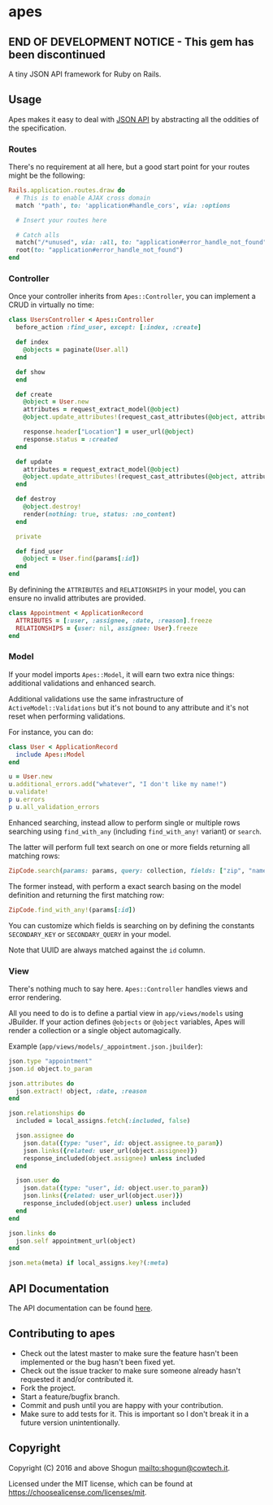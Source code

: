# apes

## END OF DEVELOPMENT NOTICE - This gem has been discontinued

A tiny JSON API framework for Ruby on Rails.

## Usage

Apes makes it easy to deal with [JSON API](http://jsonapi.org/) by abstracting all the oddities of the specification.

### Routes

There's no requirement at all here, but a good start point for your routes might be the following:

```ruby
Rails.application.routes.draw do
  # This is to enable AJAX cross domain
  match '*path', to: 'application#handle_cors', via: :options

  # Insert your routes here

  # Catch alls
  match("/*unused", via: :all, to: "application#error_handle_not_found")
  root(to: "application#error_handle_not_found")
end
```

### Controller

Once your controller inherits from `Apes::Controller`, you can implement a CRUD in virtually no time:

```ruby
class UsersController < Apes::Controller
  before_action :find_user, except: [:index, :create]

  def index
    @objects = paginate(User.all)
  end

  def show
  end

  def create
    @object = User.new
    attributes = request_extract_model(@object)
    @object.update_attributes!(request_cast_attributes(@object, attributes))

    response.header["Location"] = user_url(@object)
    response.status = :created
  end

  def update
    attributes = request_extract_model(@object)
    @object.update_attributes!(request_cast_attributes(@object, attributes))
  end

  def destroy
    @object.destroy!
    render(nothing: true, status: :no_content)
  end

  private

  def find_user
    @object = User.find(params[:id])
  end
end
```

By definining the `ATTRIBUTES` and `RELATIONSHIPS` in your model, you can ensure no invalid attributes are provided.

```ruby
class Appointment < ApplicationRecord
  ATTRIBUTES = [:user, :assignee, :date, :reason].freeze
  RELATIONSHIPS = {user: nil, assignee: User}.freeze
end
```

### Model

If your model imports `Apes::Model`, it will earn two extra nice things: additional validations and enhanced search.

Additional validations use the same infrastructure of `ActiveModel::Validations` but it's not bound to any attribute and it's not reset when performing validations.

For instance, you can do:

```ruby
class User < ApplicationRecord
  include Apes::Model
end

u = User.new
u.additional_errors.add("whatever", "I don't like my name!")
u.validate!
p u.errors
p u.all_validation_errors
```

Enhanced searching, instead allow to perform single or multiple rows searching using `find_with_any` (including `find_with_any!` variant) or `search`.

The latter will perform full text search on one or more fields returning all matching rows:

```ruby
ZipCode.search(params: params, query: collection, fields: ["zip", "name", "county", "state"])
```

The former instead, with perform a exact search basing on the model definition and returning the first matching row:

```ruby
ZipCode.find_with_any!(params[:id])
```

You can customize which fields is searching on by defining the constants `SECONDARY_KEY` or `SECONDARY_QUERY` in your model.

Note that UUID are always matched against the `id` column.

### View

There's nothing much to say here. `Apes::Controller` handles views and error rendering.

All you need to do is to define a partial view in `app/views/models` using JBuilder.
If your action defines `@objects` or `@object` variables, Apes will render a collection or a single object automagically.

Example (`app/views/models/_appointment.json.jbuilder`):

```ruby
json.type "appointment"
json.id object.to_param

json.attributes do
  json.extract! object, :date, :reason
end

json.relationships do
  included = local_assigns.fetch(:included, false)

  json.assignee do
    json.data({type: "user", id: object.assignee.to_param})
    json.links({related: user_url(object.assignee)})
    response_included(object.assignee) unless included
  end

  json.user do
    json.data({type: "user", id: object.user.to_param})
    json.links({related: user_url(object.user)})
    response_included(object.user) unless included
  end
end

json.links do
  json.self appointment_url(object)
end

json.meta(meta) if local_assigns.key?(:meta)
```

## API Documentation

The API documentation can be found [here](https://sw.cowtech.it/apes/docs).

## Contributing to apes

- Check out the latest master to make sure the feature hasn't been implemented or the bug hasn't been fixed yet.
- Check out the issue tracker to make sure someone already hasn't requested it and/or contributed it.
- Fork the project.
- Start a feature/bugfix branch.
- Commit and push until you are happy with your contribution.
- Make sure to add tests for it. This is important so I don't break it in a future version unintentionally.

## Copyright

Copyright (C) 2016 and above Shogun <mailto:shogun@cowtech.it>.

Licensed under the MIT license, which can be found at https://choosealicense.com/licenses/mit.
